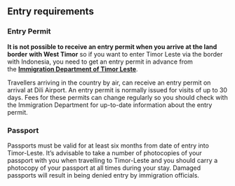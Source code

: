 ## Entry requirements

### **Entry Permit**

**It is not possible to receive an entry permit when you arrive at the land border** **with West Timor** so if you want to enter Timor Leste via the border with Indonesia, you need to get an entry permit in advance from the [**Immigration Department of Timor Leste**](http://migracao.gov.tl/?page_id=32).

Travellers arriving in the country by air, can receive an entry permit on arrival at Dili Airport. An entry permit is normally issued for visits of up to 30 days. Fees for these permits can change regularly so you should check with the Immigration Department for up-to-date information about the entry permit.

### **Passport**

Passports must be valid for at least six months from date of entry into Timor-Leste. It’s advisable to take a number of photocopies of your passport with you when travelling to Timor-Leste and you should carry a photocopy of your passport at all times during your stay. Damaged passports will result in being denied entry by immigration officials.